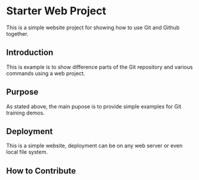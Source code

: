 # Starter Web Project

This is a simple website project for showing how to use Git and Github together.

## Introduction

This is example is to show difference parts of the Git repository and various commands using a web project.

## Purpose

As stated above, the main pupose is to provide simple examples for Git training demos.

## Deployment

This is a simple website, deployment can be on any web server or even local file system.

## How to Contribute
